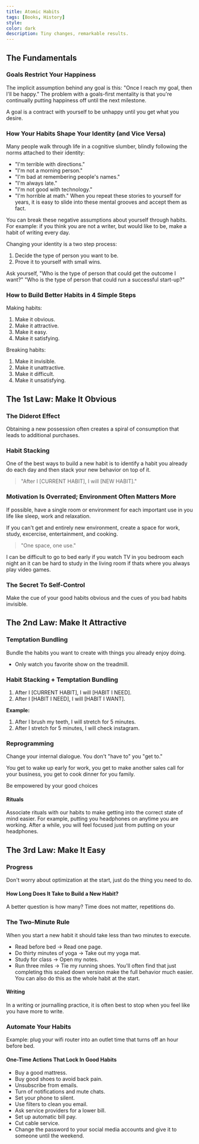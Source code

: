 ```yaml
---
title: Atomic Habits
tags: [Books, History]
style: 
color: dark
description: Tiny changes, remarkable results.
---
```


## The Fundamentals

### Goals Restrict Your Happiness
The implicit assumption behind any goal is this: "Once I reach my goal, then I'll be happy." The problem with a goals-first mentality is that you're continually putting happiness off until the next milestone.

A goal is a contract with yourself to be unhappy until you get what you desire.

### How Your Habits Shape Your Identity (and Vice Versa)
Many people walk through life in a cognitive slumber, blindly following the norms attached to their identity:
* "I'm terrible with directions."
* "I'm not a morning person."
* "I'm bad at remembering people's names."
* "I'm always late."
* "I'm not good with technology."
* "I'm horrible at math."
When you repeat these stories to yourself for years, it is easy to slide into these mental grooves and accept them as fact.

You can break these negative assumptions about yourself through habits. For example: if you think you are not a writer, but would like to be, make a habit of writing every day.

Changing your identity is a two step process:
1. Decide the type of person you want to be.
2. Prove it to yourself with small wins.

Ask yourself, "Who is the type of person that could get the outcome I want?" 
"Who is the type of person that could run a successful start-up?"

### How to Build Better Habits in 4 Simple Steps
Making habits:
1. Make it obvious.
2. Make it attractive.
3. Make it easy.
4. Make it satisfying.

Breaking habits:
1. Make it invisible.
2. Make it unattractive.
3. Make it difficult.
4. Make it unsatisfying.

## The 1st Law: Make It Obvious

### The Diderot Effect
Obtaining a new possession often creates a spiral of consumption that leads to additional purchases.

### Habit Stacking
One of the best ways to build a new habit is to identify a habit you already do each day and then stack your new behavior on top of it.
> "After I [CURRENT HABIT], I will [NEW HABIT]."

### Motivation Is Overrated; Environment Often Matters More
If possible, have a single room or environment for each important use in you life like sleep, work and relaxation.

If you can't get and entirely new environment, create a space for work, study, excercise, entertainment, and cooking.

> "One space, one use."

I can be difficult to go to bed early if you watch TV in you bedroom each night an it can be hard to study in the living room if thats where you always play video games.

### The Secret To Self-Control
Make the cue of your good habits obvious and the cues of you bad habits invisible.

## The 2nd Law: Make It Attractive

### Temptation Bundling
Bundle the habits you want to create with things you already enjoy doing.
* Only watch you favorite show on the treadmill.

### Habit Stacking + Temptation Bundling
1. After I [CURRENT HABIT], I will [HABIT I NEED].
2. After I [HABIT I NEED], I will [HABIT I WANT].

**Example:**
1. After I brush my teeth, I will stretch for 5 minutes.
2. After I stretch for 5 minutes, I will check instagram.

### Reprogramming
Change your internal dialogue. You don't "have to" you "get to."

You get to wake up early for work, you get to make another sales call for your business, you get to cook dinner for you family.

Be empowered by your good choices

#### Rituals
Associate rituals with our habits to make getting into the correct state of mind easier. For example, putting you headphones on anytime you are working. After a while, you will feel focused just from putting on your headphones.

## The 3rd Law: Make It Easy

### Progress
Don't worry about optimization at the start, just do the thing you need to do.

#### How Long Does It Take to Build a New Habit?
A better question is how many? Time does not matter, repetitions do. 

### The Two-Minute Rule
When you start a new habit it should take less than two minutes to execute.
* Read before bed -> Read one page.
* Do thirty minutes of yoga -> Take out my yoga mat.
* Study for class -> Open my notes.
* Run three miles -> Tie my running shoes.
You'll often find that just completing this scaled down version make the full behavior much easier. You can also do this as the whole habit at the start.

#### Writing
In a writing or journalling practice, it is often best to stop when you feel like you have more to write.

### Automate Your Habits
Example: plug your wifi router into an outlet time that turns off an hour before bed.

#### One-Time Actions That Lock In Good Habits
* Buy a good mattress.
* Buy good shoes to avoid back pain.
* Unsubscribe from emails.
* Turn of notifications and mute chats.
* Set your phone to silent.
* Use filters to clean you email.
* Ask service providers for a lower bill.
* Set up automatic bill pay.
* Cut cable service.
* Change the password to your social media accounts and give it to someone until the weekend.